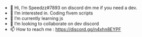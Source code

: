 - 👋 Hi, I’m Speedzz#7893 on discord dm me if you need a dev.
- 👀 I’m interested in. Coding fivem scripts
- 🌱 I’m currently learning js
- 💞️ I’m looking to collaborate on dev discord 
- 📫 How to reach me : https://discord.gg/n4xhn8EYPF

<!---
Speedzz7893/Speedzz#7893 is a ✨ special ✨ repository because its `README.md` (this file) appears on your GitHub profile.
You can click the Preview link to take a look at your changes.
--->
